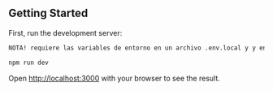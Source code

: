 
## Getting Started

First, run the development server:

```bash
NOTA! requiere las variables de entorno en un archivo .env.local y y enlazarlos con los provider ubicados en pages/api/auth/[...nextauth].js

npm run dev

```

Open [http://localhost:3000](http://localhost:3000) with your browser to see the result.



